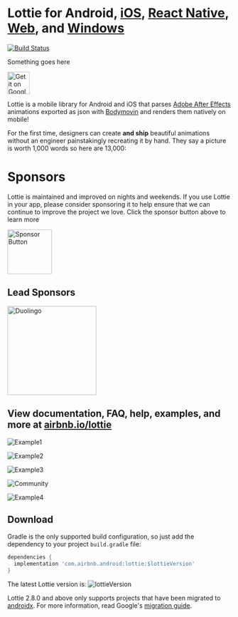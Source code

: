 # Lottie for Android, [iOS](https://github.com/airbnb/lottie-ios), [React Native](https://github.com/airbnb/lottie-react-native), [Web](https://github.com/airbnb/lottie-web), and [Windows](https://aka.ms/lottie)
[![Build Status](https://travis-ci.org/airbnb/lottie-android.svg?branch=master)](https://travis-ci.org/airbnb/lottie-android)


Something goes here

<a href='https://play.google.com/store/apps/details?id=com.airbnb.lottie'><img alt='Get it on Google Play' src='https://play.google.com/intl/en_us/badges/images/generic/en_badge_web_generic.png' height="50px"/></a>

Lottie is a mobile library for Android and iOS that parses [Adobe After Effects](http://www.adobe.com/products/aftereffects.html) animations exported as json with [Bodymovin](https://github.com/bodymovin/bodymovin) and renders them natively on mobile!

For the first time, designers can create **and ship** beautiful animations without an engineer painstakingly recreating it by hand. They say a picture is worth 1,000 words so here are 13,000:

# Sponsors
Lottie is maintained and improved on nights and weekends. If you use Lottie in your app, please consider sponsoring it to help ensure that we can continue to improve the project we love.
Click the sponsor button above to learn more

<img src="gifs/Sponsor.png" alt="Sponsor Button" width="100"/>

## Lead Sponsors
<img src="gifs/Duolingo.svg" alt="Duolingo" width="200"/>

## View documentation, FAQ, help, examples, and more at [airbnb.io/lottie](http://airbnb.io/lottie/)



![Example1](gifs/Example1.gif)


![Example2](gifs/Example2.gif)


![Example3](gifs/Example3.gif)


![Community](gifs/Community%202_3.gif)


![Example4](gifs/Example4.gif)


## Download

Gradle is the only supported build configuration, so just add the dependency to your project `build.gradle` file:

```groovy
dependencies {
  implementation 'com.airbnb.android:lottie:$lottieVersion'
}
```
The latest Lottie version is:
![lottieVersion](https://maven-badges.herokuapp.com/maven-central/com.airbnb.android/lottie/badge.svg)

Lottie 2.8.0 and above only supports projects that have been migrated to [androidx](https://developer.android.com/jetpack/androidx/). For more information, read Google's [migration guide](https://developer.android.com/jetpack/androidx/migrate).

